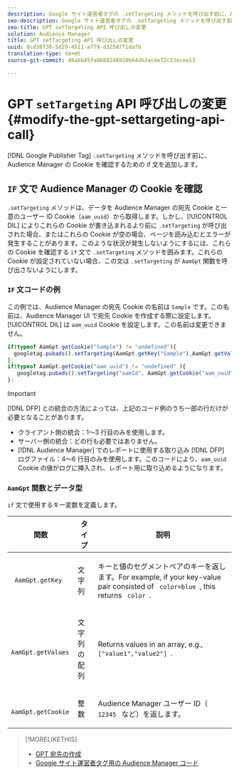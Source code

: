 ```yaml
---
description: Google サイト運営者タグの .setTargeting メソッドを呼び出す前に、Audience Manager の Cookie を確認するための if 文を追加します。
seo-description: Google サイト運営者タグの .setTargeting メソッドを呼び出す前に、Audience Manager の Cookie を確認するための if 文を追加します。
seo-title: GPT setTargeting API 呼び出しの変更
solution: Audience Manager
title: GPT setTargeting API 呼び出しの変更
uuid: 0cd38f30-5d29-4511-a779-d32587f1dafb
translation-type: tm+mt
source-git-commit: d6abb45fa8b88248920b64db3ac4e72c53ecee13

---
```



# GPT `setTargeting` API 呼び出しの変更{#modify-the-gpt-settargeting-api-call}

[!DNL Google Publisher Tag] `.setTargeting` メソッドを呼び出す前に、Audience Manager の Cookie を確認するための if 文を追加します。

## `IF` 文で Audience Manager の Cookie を確認

`.setTargeting` メソッドは、データを Audience Manager の宛先 Cookie と一意のユーザー ID Cookie（`aam_uuid`）から取得します。しかし、[!UICONTROL DIL] によりこれらの Cookie が書き込まれるより前に `.setTargeting` が呼び出された場合、またはこれらの Cookie が空の場合、ページを読み込むとエラーが発生することがあります。このような状況が発生しないようにするには、これらの Cookie を確認する `if` 文で `.setTargeting` メソッドを囲みます。これらの Cookie が設定されていない場合、この文は `.setTargeting` が `AamGpt` 関数を呼び出さないようにします。

### `IF` 文コードの例

この例では、Audience Manager の宛先 Cookie の名前は `Sample` です。この名前は、Audience Manager UI で宛先 Cookie を作成する際に設定します。[!UICONTROL DIL] は `aam_uuid` Cookie を設定します。この名前は変更できません。

```js
if(typeof AamGpt.getCookie("Sample") != "undefined"){ 
  googletag.pubads().setTargeting(AamGpt.getKey("Sample"),AamGpt.getValues("Sample")); 
}; 
if(typeof AamGpt.getCookie("aam_uuid") != "undefined" ){ 
   googletag.pubads().setTargeting("aamId", AamGpt.getCookie("aam_uuid")); 
};
```

>[!IMPORTANT]
>
>[!DNL DFP] との統合の方法によっては、上記のコード例のうち一部の行だけが必要となることがあります。
>
>* クライアント側の統合：1～3 行目のみを使用します。
>* サーバー側の統合：どの行も必要ではありません。
>* [!DNL Audience Manager] でのレポートに使用する取り込み [!DNL DFP] ログファイル：4～6 行目のみを使用します。このコードにより、`aam_uuid` Cookie の値がログに挿入され、レポート用に取り込めるようになります。


### `AamGpt` 関数とデータ型

`if` 文で使用するキー変数を定義します。

<table id="table_881391C9BDDF4FACAFC37A47B14B31A1"> 
 <thead> 
  <tr> 
   <th colname="col1" class="entry"> 関数 </th> 
   <th colname="col2" class="entry"> タイプ </th> 
   <th colname="col3" class="entry"> 説明 </th> 
  </tr> 
 </thead>
 <tbody> 
  <tr> 
   <td colname="col1"> <p> <code> AamGpt.getKey </code> </p> </td> 
   <td colname="col2"> <p>文字列 </p> </td> 
   <td colname="col3"> <p>キーと値のセグメントペアのキーを返します。For example, if your key-value pair consisted of <code> color=blue </code>, this returns <code> color </code>. </p> </td> 
  </tr> 
  <tr> 
   <td colname="col1"> <p> <code> AamGpt.getValues </code> </p> </td> 
   <td colname="col2"> <p>文字列の配列 </p> </td> 
   <td colname="col3"> <p>Returns values in an array, e.g., <code> ["value1","value2"] </code>. </p> </td> 
  </tr> 
  <tr> 
   <td colname="col1"> <p> <code> AamGpt.getCookie </code> </p> </td> 
   <td colname="col2"> <p>整数 </p> </td> 
   <td colname="col3"> <p>Audience Manager ユーザー ID（<code> 12345 </code> など）を返します。 </p> </td> 
  </tr>
 </tbody>
</table>

>[!MORELIKETHIS]
>
>* [GPT 宛先の作成](../../integration/gpt-aam-destination/gpt-aam-create-destination.md)
>* [Google サイト運営者タグ用の Audience Manager コード](../../integration/gpt-aam-destination/gpt-aam-aamgpt-code.md)

